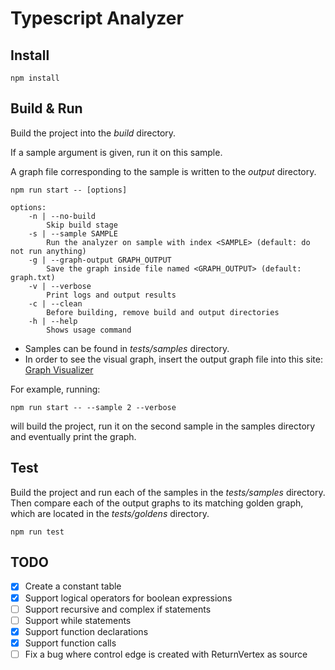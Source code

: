 # Typescript Analyzer

## Install

```
npm install
```

## Build & Run

Build the project into the *build* directory.

If a sample argument is given, run it on this sample.

A graph file corresponding to the sample is written to the *output* directory.

```
npm run start -- [options]

options:
    -n | --no-build
        Skip build stage
    -s | --sample SAMPLE
        Run the analyzer on sample with index <SAMPLE> (default: do not run anything)
    -g | --graph-output GRAPH_OUTPUT
        Save the graph inside file named <GRAPH_OUTPUT> (default: graph.txt)
    -v | --verbose
        Print logs and output results
    -c | --clean
        Before building, remove build and output directories
    -h | --help
        Shows usage command 
```

* Samples can be found in *tests/samples* directory.
* In order to see the visual graph, insert the output graph file into this site: [Graph Visualizer](https://dreampuf.github.io/GraphvizOnline/)

For example, running:

```
npm run start -- --sample 2 --verbose
```

will build the project, run it on the second sample in the samples directory and eventually print the graph.

## Test

Build the project and run each of the samples in the *tests/samples* directory. Then compare each of the output graphs to its matching golden graph, which are located in the *tests/goldens* directory.

```
npm run test
```

## TODO

* [x] Create a constant table
* [x] Support logical operators for boolean expressions
* [ ] Support recursive and complex if statements
* [ ] Support while statements
* [x] Support function declarations
* [x] Support function calls
* [ ] Fix a bug where control edge is created with ReturnVertex as source